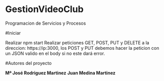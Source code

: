 # GestionVideoClub
Programacion de Servicios y Procesos

#Iniciar

Realizar npm start 
Realizar peticiones GET, POST, PUT y DELETE a la direccion:
https://ip:3000, los POST y PUT debemos hacer la peticion con un JSON valido en el body si no este dará error.

#Autores del proyecto

**Mª José Rodriguez Martinez**
**Juan Medina Martinez**
